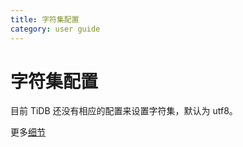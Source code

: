 ```yaml
---
title: 字符集配置
category: user guide
---
```


# 字符集配置

目前 TiDB 还没有相应的配置来设置字符集，默认为 utf8。

更多[细节](https://dev.mysql.com/doc/refman/5.7/en/charset-configuration.html)